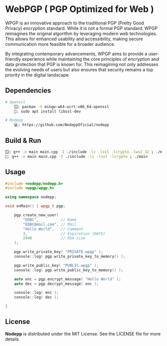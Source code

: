 # WebPGP ( PGP Optimized for Web )

WPGP is an innovative approach to the traditional PGP (Pretty Good Privacy) encryption standard. While it is not a formal PGP standard, WPGP reimagines the original algorithm by leveraging modern web technologies. This allows for enhanced usability and accessibility, making secure communication more feasible for a broader audience.

By integrating contemporary advancements, WPGP aims to provide a user-friendly experience while maintaining the core principles of encryption and data protection that PGP is known for. This reimagining not only addresses the evolving needs of users but also ensures that security remains a top priority in the digital landscape.

## Dependencies
```bash
# Openssl
    🪟: pacman -S mingw-w64-ucrt-x86_64-openssl
    🐧: sudo apt install libssl-dev

# Nodepp
    💻: https://github.com/NodeppOficial/nodepp
```

## Build & Run
```bash
🪟: g++ -o main main.cpp -I ./include -lz -lssl -lcrypto -lws2_32 ; ./main
🐧: g++ -o main main.cpp -I ./include -lz -lssl -lcrypto ; ./main
```

## Usage

```cpp
#include <nodepp/nodepp.h>
#include <wpgp/wpgp.h>

using namespace nodepp;

void onMain() { wpgp_t pgp;

    pgp.create_new_user( 
        "EDBC",          // Name
        "EDBC@mail.com", // Mail
        "Hello World",   // Comment
        3,               // Expiration (DAYS)
        2048             // RSA size
    );

    pgp.write_private_key( "PRIVATE.wpgp" );
    console::log( pgp.write_private_key_to_memory() );

    pgp.write_public_key( "PUBLIC.wpgp" );
    console::log( pgp.write_public_key_to_memory() );

    auto enc = pgp.encrypt_message( "Hello World" );
    auto dec = pgp.decrypt_message( enc );

    console::log( enc );
    console::log( dec );

}
```

## License

**Nodepp** is distributed under the MIT License. See the LICENSE file for more details.
